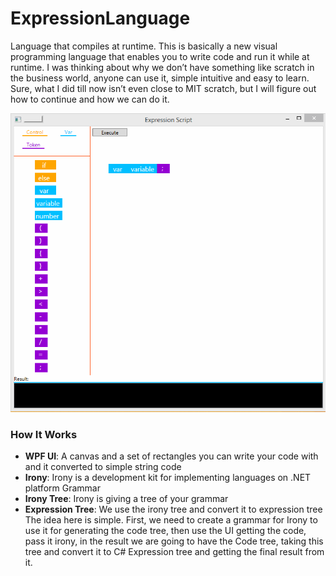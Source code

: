 # ExpressionLanguage
Language that compiles at runtime.
This is basically a new visual programming language that enables you to write code and run it while at runtime. I was thinking about why we don’t have something like scratch in the business world, anyone can use it, simple intuitive and easy to learn. Sure, what I did till now isn’t even close to MIT scratch, but I will figure out how to continue and how we can do it.

![alt text](https://raw.githubusercontent.com/Mohamed-Ahmed-Abdullah/ExpressionLanguage/master/Expression_Script.gif "How it works")

### How It Works
* **WPF UI**: A canvas and a set of rectangles you can write your code with and it converted to simple string code
* **Irony**: Irony is a development kit for implementing languages on .NET platform
Grammar
* **Irony Tree**: Irony is giving a tree of your grammar
* **Expression Tree**: We use the irony tree and convert it to expression tree The idea here is simple. First, we need to create a grammar for Irony to use it for generating the code tree, then use the UI getting the code, pass it irony, in the result we are going to have the Code tree, taking this tree and convert it to C# Expression tree and getting the final result from it.
